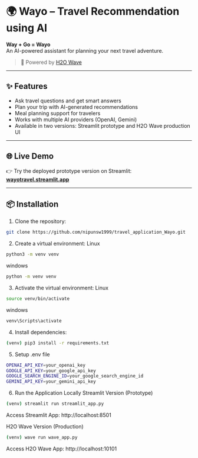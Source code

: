 # 🌍 Wayo – Travel Recommendation using AI

**Way + Go = Wayo**  
An AI-powered assistant for planning your next travel adventure.

> 🚀 Powered by [H2O Wave](https://h2o.ai/products/h2o-wave/)

---

## ✨ Features

- Ask travel questions and get smart answers
- Plan your trip with AI-generated recommendations
- Meal planning support for travelers
- Works with multiple AI providers (OpenAI, Gemini)
- Available in two versions: Streamlit prototype and H2O Wave production UI

---

## 🌐 Live Demo

👉 Try the deployed prototype version on Streamlit:  
**[wayotravel.streamlit.app](https://wayotravel.streamlit.app)**

---

## 📦 Installation

1. Clone the repository:
```bash
git clone https://github.com/nipunsw1999/travel_application_Wayo.git
```
2. Create a virtual environment:
Linux
```bash
python3 -m venv venv
```
windows
```bash
python -m venv venv
```

3. Activate the virtual environment:
Linux
```bash
source venv/bin/activate
```
windows
```bash
venv\Scripts\activate
```

4. Install dependencies:
```bash
(venv) pip3 install -r requirements.txt
```
5. Setup .env file
```bash
OPENAI_API_KEY=your_openai_key
GOOGLE_API_KEY=your_google_api_key
GOOGLE_SEARCH_ENGINE_ID=your_google_search_engine_id
GEMINI_API_KEY=your_gemini_api_key
```

6. Run the Application Locally
Streamlit Version (Prototype)
```bash
(venv) streamlit run streamlit_app.py
```
Access Streamlit App: http://localhost:8501

H2O Wave Version (Production)
```bash
(venv) wave run wave_app.py
```
Access H2O Wave App: http://localhost:10101



